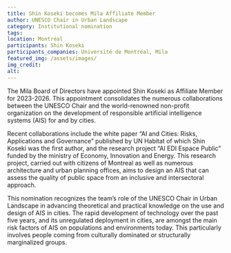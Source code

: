 ```yaml
---
title: Shin Koseki becomes Mila Affiliate Member
author: UNESCO Chair in Urban Landscape
category: Institutional nomination
tags: 
location: Montréal
participants: Shin Koseki 
participants_companies: Université de Montréal, Mila
featured_img: /assets/images/
img_credit:
alt:
---
```

The Mila Board of Directors have appointed Shin Koseki as Affiliate Member for 2023-2026. This appointment consolidates the numerous collaborations between the UNESCO Chair and the world-renowned non-profit organization on the development of responsible artificial intelligence systems (AIS) for and by cities.

Recent collaborations include the white paper “AI and Cities: Risks, Applications and Governance” published by UN Habitat of which Shin Koseki was the first author, and the research project “AI EDI Espace Public” funded by the ministry of Economy, Innovation and Energy. This research project, carried out with citizens of Montreal as well as numerous architecture and urban planning offices, aims to design an AIS that can assess the quality of public space from an inclusive and intersectoral approach.

This nomination recognizes the team’s role of the UNESCO Chair in Urban Landscape in advancing theoretical and practical knowledge on the use and design of AIS in cities. The rapid development of technology over the past five years, and its unregulated deployment in cities, are amongst the main risk factors of AIS on populations and environments today. This particularly involves people coming from culturally dominated or structurally marginalized groups.